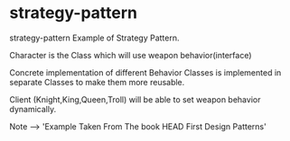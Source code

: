 # strategy-pattern
strategy-pattern
Example of Strategy Pattern.

Character is the Class which will use weapon behavior(interface)

Concrete implementation of different Behavior Classes is implemented in separate Classes
to make them more reusable.

Client (Knight,King,Queen,Troll) will be able to set weapon behavior dynamically.

Note --> 'Example Taken From The book HEAD First Design Patterns'

